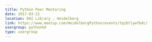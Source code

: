```yaml
---
title: Python Peer Mentoring
date: 2017-03-22
location: DAI Library , Heidelberg
link: https://www.meetup.com/HeidelbergPython/events/tqzbtlywfbdc/
usergroup: pythonhd
type: usergroup
---
```

